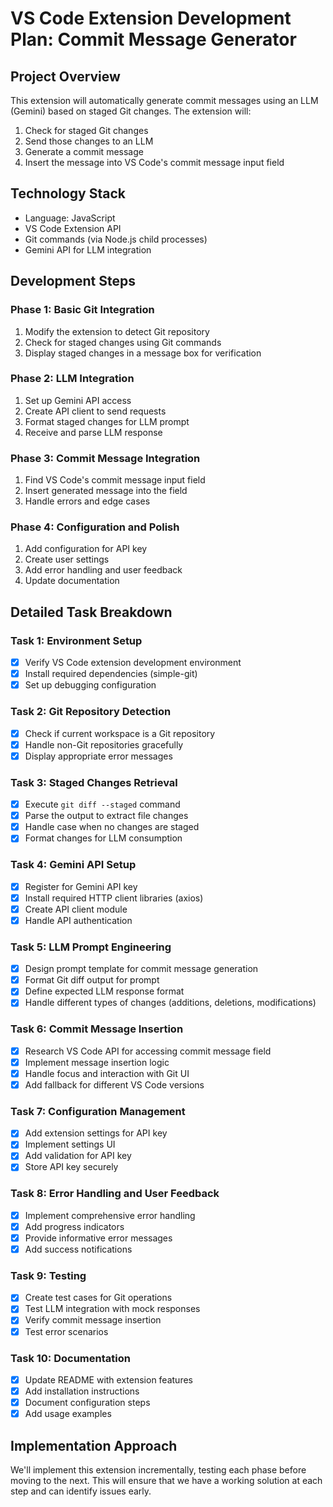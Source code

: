 # VS Code Extension Development Plan: Commit Message Generator

## Project Overview
This extension will automatically generate commit messages using an LLM (Gemini) based on staged Git changes. The extension will:
1. Check for staged Git changes
2. Send those changes to an LLM
3. Generate a commit message
4. Insert the message into VS Code's commit message input field

## Technology Stack
- Language: JavaScript
- VS Code Extension API
- Git commands (via Node.js child processes)
- Gemini API for LLM integration

## Development Steps

### Phase 1: Basic Git Integration
1. Modify the extension to detect Git repository
2. Check for staged changes using Git commands
3. Display staged changes in a message box for verification

### Phase 2: LLM Integration
1. Set up Gemini API access
2. Create API client to send requests
3. Format staged changes for LLM prompt
4. Receive and parse LLM response

### Phase 3: Commit Message Integration
1. Find VS Code's commit message input field
2. Insert generated message into the field
3. Handle errors and edge cases

### Phase 4: Configuration and Polish
1. Add configuration for API key
2. Create user settings
3. Add error handling and user feedback
4. Update documentation

## Detailed Task Breakdown

### Task 1: Environment Setup
- [x] Verify VS Code extension development environment
- [x] Install required dependencies (simple-git)
- [x] Set up debugging configuration

### Task 2: Git Repository Detection
- [x] Check if current workspace is a Git repository
- [x] Handle non-Git repositories gracefully
- [x] Display appropriate error messages

### Task 3: Staged Changes Retrieval
- [x] Execute `git diff --staged` command
- [x] Parse the output to extract file changes
- [x] Handle case when no changes are staged
- [x] Format changes for LLM consumption

### Task 4: Gemini API Setup
- [x] Register for Gemini API key
- [x] Install required HTTP client libraries (axios)
- [x] Create API client module
- [x] Handle API authentication

### Task 5: LLM Prompt Engineering
- [x] Design prompt template for commit message generation
- [x] Format Git diff output for prompt
- [x] Define expected LLM response format
- [x] Handle different types of changes (additions, deletions, modifications)

### Task 6: Commit Message Insertion
- [x] Research VS Code API for accessing commit message field
- [x] Implement message insertion logic
- [x] Handle focus and interaction with Git UI
- [x] Add fallback for different VS Code versions

### Task 7: Configuration Management
- [x] Add extension settings for API key
- [x] Implement settings UI
- [x] Add validation for API key
- [x] Store API key securely

### Task 8: Error Handling and User Feedback
- [x] Implement comprehensive error handling
- [x] Add progress indicators
- [x] Provide informative error messages
- [x] Add success notifications

### Task 9: Testing
- [x] Create test cases for Git operations
- [x] Test LLM integration with mock responses
- [x] Verify commit message insertion
- [x] Test error scenarios

### Task 10: Documentation
- [x] Update README with extension features
- [x] Add installation instructions
- [x] Document configuration steps
- [x] Add usage examples

## Implementation Approach
We'll implement this extension incrementally, testing each phase before moving to the next. This will ensure that we have a working solution at each step and can identify issues early.